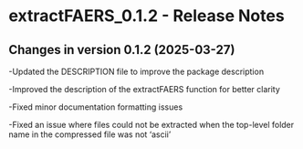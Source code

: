 # extractFAERS_0.1.2 - Release Notes

## Changes in version 0.1.2 (2025-03-27)

-Updated the DESCRIPTION file to improve the package description

-Improved the description of the extractFAERS function for better clarity

-Fixed minor documentation formatting issues

-Fixed an issue where files could not be extracted when the top-level folder name in the compressed file was not ‘ascii’